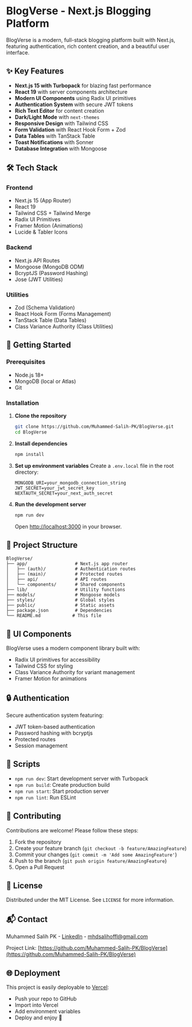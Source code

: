# BlogVerse - Next.js Blogging Platform

BlogVerse is a modern, full-stack blogging platform built with Next.js, featuring authentication, rich content creation, and a beautiful user interface.

## ✨ Key Features

- **Next.js 15 with Turbopack** for blazing fast performance
- **React 19** with server components architecture
- **Modern UI Components** using Radix UI primitives
- **Authentication System** with secure JWT tokens
- **Rich Text Editor** for content creation
- **Dark/Light Mode** with `next-themes`
- **Responsive Design** with Tailwind CSS
- **Form Validation** with React Hook Form + Zod
- **Data Tables** with TanStack Table
- **Toast Notifications** with Sonner
- **Database Integration** with Mongoose

## 🛠️ Tech Stack

### Frontend

- Next.js 15 (App Router)
- React 19
- Tailwind CSS + Tailwind Merge
- Radix UI Primitives
- Framer Motion (Animations)
- Lucide & Tabler Icons

### Backend

- Next.js API Routes
- Mongoose (MongoDB ODM)
- BcryptJS (Password Hashing)
- Jose (JWT Utilities)

### Utilities

- Zod (Schema Validation)
- React Hook Form (Forms Management)
- TanStack Table (Data Tables)
- Class Variance Authority (Class Utilities)

## 🚀 Getting Started

### Prerequisites

- Node.js 18+
- MongoDB (local or Atlas)
- Git

### Installation

1. **Clone the repository**

   ```bash
   git clone https://github.com/Muhammed-Salih-PK/BlogVerse.git
   cd BlogVerse
   ```

2. **Install dependencies**

   ```bash
   npm install
   ```

3. **Set up environment variables**
   Create a `.env.local` file in the root directory:

   ```env
   MONGODB_URI=your_mongodb_connection_string
   JWT_SECRET=your_jwt_secret_key
   NEXTAUTH_SECRET=your_next_auth_secret
   ```

4. **Run the development server**
   ```bash
   npm run dev
   ```
   Open [http://localhost:3000](http://localhost:3000) in your browser.

## 📂 Project Structure

```
BlogVerse/
├── app/                  # Next.js app router
│   ├── (auth)/           # Authentication routes
│   ├── (main)/           # Protected routes
│   ├── api/              # API routes
│   └── components/       # Shared components
├── lib/                  # Utility functions
├── models/               # Mongoose models
├── styles/               # Global styles
├── public/               # Static assets
├── package.json          # Dependencies
└── README.md            # This file
```

## 🎨 UI Components

BlogVerse uses a modern component library built with:

- Radix UI primitives for accessibility
- Tailwind CSS for styling
- Class Variance Authority for variant management
- Framer Motion for animations

## 🔒 Authentication

Secure authentication system featuring:

- JWT token-based authentication
- Password hashing with bcryptjs
- Protected routes
- Session management

## 📝 Scripts

- `npm run dev`: Start development server with Turbopack
- `npm run build`: Create production build
- `npm run start`: Start production server
- `npm run lint`: Run ESLint

## 🤝 Contributing

Contributions are welcome! Please follow these steps:

1. Fork the repository
2. Create your feature branch (`git checkout -b feature/AmazingFeature`)
3. Commit your changes (`git commit -m 'Add some AmazingFeature'`)
4. Push to the branch (`git push origin feature/AmazingFeature`)
5. Open a Pull Request

## 📄 License

Distributed under the MIT License. See `LICENSE` for more information.

## 📬 Contact

Muhammed Salih PK - [LinkedIn](https://linkedin.com/in/mhdsalihpk) - mhdsalihoffl@gmail.com

Project Link: [https://github.com/Muhammed-Salih-PK/BlogVerse](https://github.com/Muhammed-Salih-PK/BlogVerse)

## 🌐 Deployment

This project is easily deployable to [Vercel](https://vercel.com/):

- Push your repo to GitHub
- Import into Vercel
- Add environment variables
- Deploy and enjoy 🎉

